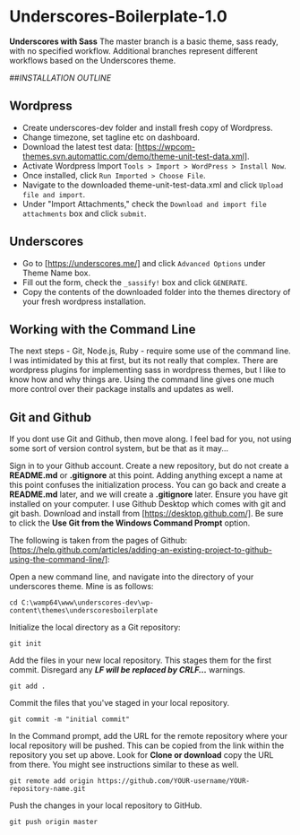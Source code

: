 # Underscores-Boilerplate-1.0
**Underscores with Sass**
The master branch is a basic theme, sass ready, with no specified workflow. Additional branches represent different workflows based on the Underscores theme.

##*INSTALLATION OUTLINE*
## Wordpress
- Create underscores-dev folder and install fresh copy of Wordpress.
- Change timezone, set tagline etc on dashboard.
- Download the latest test data: [https://wpcom-themes.svn.automattic.com/demo/theme-unit-test-data.xml].
- Activate Wordpress Import `Tools > Import > WordPress > Install Now`.
- Once installed, click `Run Imported > Choose File`.
- Navigate to the downloaded theme-unit-test-data.xml and click `Upload file and import`.
- Under "Import Attachments," check the `Download and import file attachments` box and click `submit`.

## Underscores
- Go to [https://underscores.me/] and click `Advanced Options` under Theme Name box.
- Fill out the form, check the `_sassify!` box and click `GENERATE`.
- Copy the contents of the downloaded folder into the themes directory of your fresh wordpress installation.

## Working with the Command Line
The next steps - Git, Node.js, Ruby - require some use of the command line.  
I was intimidated by this at first, but its not really that complex.
There are wordpress plugins for implementing sass in wordpress themes,
but I like to know how and why things are.
Using the command line gives one much more control over their package installs
and updates as well.

## Git and Github
If you dont use Git and Github, then move along. I feel bad for you, not using some sort of version control system, but be that as it may...

Sign in to your Github account.
Create a new repository, but do not create a **README.md** or **.gitignore** at this point. Adding anything except a name at this point confuses the initialization process.
You can go back and create a **README.md** later, and we will create a **.gitignore** later.
Ensure you have git installed on your computer.  I use Github Desktop which comes with git and git bash. Download
and install from [https://desktop.github.com/]. Be sure to click the **Use Git from the Windows Command Prompt** option.

The following is taken from the pages of Github: [https://help.github.com/articles/adding-an-existing-project-to-github-using-the-command-line/]:

Open a new command line, and navigate into the directory of your underscores theme.  Mine is as follows:
```console
cd C:\wamp64\www\underscores-dev\wp-content\themes\underscoresboilerplate
```

Initialize the local directory as a Git repository:
```console
git init
```

Add the files in your new local repository. This stages them for the first commit. Disregard any **_LF will be replaced by CRLF..._** warnings.
```console
git add .
```  

Commit the files that you've staged in your local repository.
```console
git commit -m "initial commit"
```

In the Command prompt, add the URL for the remote repository where your local repository will be pushed.  This can be copied from the link within the repository you set up above.  Look for **Clone or download** copy the URL from there.  You might see instructions similar to these as well.
```console
git remote add origin https://github.com/YOUR-username/YOUR-repository-name.git
```

Push the changes in your local repository to GitHub.
```console
git push origin master
```
